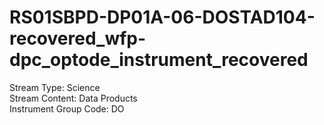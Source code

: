 # RS01SBPD-DP01A-06-DOSTAD104-recovered_wfp-dpc_optode_instrument_recovered

Stream Type: Science<br>
Stream Content: Data Products<br>
Instrument Group Code: DO<br>
